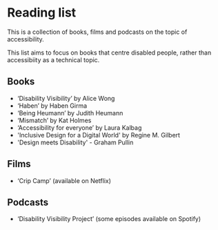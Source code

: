 # Reading list

This is a collection of books, films and podcasts on the topic of accessibility. 

This list aims to focus on books that centre disabled people, rather than accessibiity as a technical topic.

## Books
- ‘Disability Visibility’ by Alice Wong
- ‘Haben’ by Haben Girma
- ‘Being Heumann’ by Judith Heumann
- ‘Mismatch’ by Kat Holmes
- ‘Accessibility for everyone’ by Laura Kalbag
- 'Inclusive Design for a Digital World' by Regine M. Gilbert
- 'Design meets Disability' - Graham Pullin

## Films
- ‘Crip Camp’ (available on Netflix)

## Podcasts
- ‘Disability Visibility Project’ (some episodes available on Spotify)
